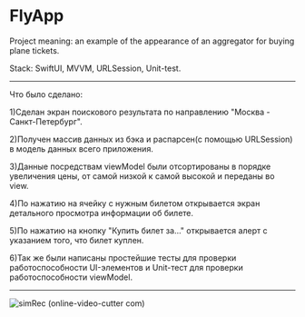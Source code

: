 # FlyApp

Project meaning: an example of the appearance of an aggregator for buying plane tickets.

Stack: SwiftUI, MVVM, URLSession, Unit-test.
_________________
Что было сделано:

1)Сделан экран поискового результата по направлению "Москва - Санкт-Петербург".

2)Получен массив данных из бэка и распарсен(с помощью URLSession) в модель данных всего приложения.

3)Данные посредствам viewModel были отсортированы в порядке увеличения цены, от самой низкой к самой высокой и переданы во view.

4)По нажатию на ячейку с нужным билетом открывается экран детального просмотра информации об билете.

5)По нажатию на кнопку "Купить билет за..." открывается алерт с указанием того, что билет куплен.

6)Так же были написаны простейшие тесты для проверки работоспособности UI-элементов и Unit-тест для проверки работоспособности viewModel.


------

![simRec (online-video-cutter com)](https://github.com/wildwoodB/flyApp-SwiftUI-/assets/111679856/d0785262-e04a-4ac7-8f00-6b34f30258d9)
